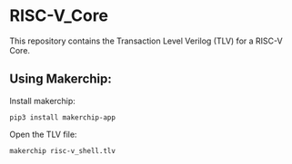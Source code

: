 # RISC-V_Core
This repository contains the Transaction Level Verilog (TLV) for a RISC-V Core.

## Using Makerchip:
Install makerchip:
```
pip3 install makerchip-app
```

Open the TLV file:
```
makerchip risc-v_shell.tlv 
```